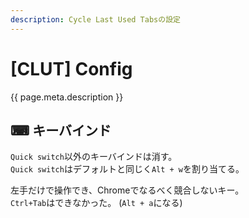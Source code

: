 ```yaml
---
description: Cycle Last Used Tabsの設定
---
```


# [CLUT] Config

{{ page.meta.description }}


⌨ キーバインド
---------------

`Quick switch`以外のキーバインドは消す。  
`Quick switch`はデフォルトと同じく`Alt + w`を割り当てる。

左手だけで操作でき、Chromeでなるべく競合しないキー。  
`Ctrl+Tab`はできなかった。 (`Alt + a`になる)
